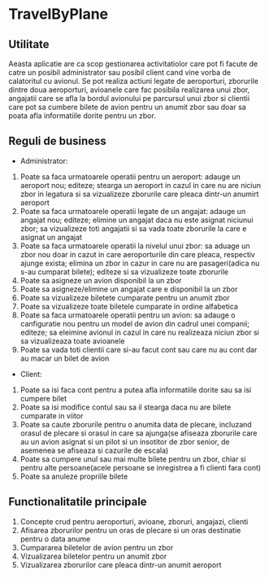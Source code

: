 # TravelByPlane

## Utilitate
Aeasta aplicatie are ca scop gestionarea activitatiolor care pot fi facute de catre un posibil administrator sau posibil client cand vine vorba de calatoritul cu avionul. Se pot realiza actiuni legate de aeroporturi, zborurile dintre doua aeroporturi, avioanele care fac posibila realizarea unui zbor, angajatii care se afla la bordul avionului pe parcursul unui zbor si clientii care pot sa cumbere bilete de avion pentru un anumit zbor sau doar sa poata afla informatiile dorite pentru un zbor.

## Reguli de business
* Administrator:
1. Poate sa faca urmatoarele operatii pentru un aeroport: adauge un aeroport nou; editeze; stearga un aeroport in cazul in care nu are niciun zbor in legatura si sa vizualizeze zborurile care pleaca dintr-un anumirt aeroport
2. Poate sa faca urmatoarele operatii legate de un angajat: adauge un angajat nou; editeze; elimine un angajat daca nu este asignat niciunui zbor; sa vizualizeze toti angajatii si sa vada toate zborurile la care e asignat un angajat
3. Poate sa faca urmatoarele operatii la nivelul unui zbor: sa aduage un zbor nou doar in cazut in care aeroporturile din care pleaca, respectiv ajunge exista; elimina un zbor in cazur in care nu are pasageri(adica nu s-au cumparat bilete); editeze si sa vizualizeze toate zborurile
4. Poate sa asigneze un avion disponibil la un zbor
5. Poate sa asigneze/elimine un angajat care e disponibil la un zbor
6. Poate sa vizualizeze biletete cumparate pentru un anumit zbor
7. Poate sa vizualizeze toate biletele cumparate in ordine alfabetica
8. Poate sa faca urmatoarele operatii pentru un avion: sa adauge o canfiguratie nou pentru un model de avion din cadrul unei companii; editeze; sa eleimine avionul in cazul in care nu realizeaza niciun zbor si sa vizualizeaza toate avioanele
9. Poate sa vada toti clientii care si-au facut cont sau care nu au cont dar au macar un bilet de avion

* Client:
1. Poate sa isi faca cont pentru a putea afla informatiile dorite sau sa isi cumpere bilet
2. Poate sa isi modifice contul sau sa il stearga daca nu are bilete cumparate in viitor
3. Poate sa caute zborurile pentru o anumita data de plecare, incluzand orasul de plecare si orasul in care sa ajunga(se afiseaza zborurile care au un avion asignat si un pilot si un insotitor de zbor senior, de asemenea se afiseaza si cazurile de escala)
4. Poate sa cumpere unul sau mai multe bilete pentru un zbor, chiar si pentru alte persoane(acele persoane se inregistrea a fi clienti fara cont)
5. Poate sa anuleze propriile bilete

## Functionalitatile principale
1. Concepte crud pentru aeroporturi, avioane, zboruri, angajazi, clienti
2. Afisarea zborurilor pentru un oras de plecare si un oras destinatie pentru o data anume
3. Cumpararea biletelor de avion pentru un zbor
4. Vizualizarea biletelor pentru un anumit zbor
5. Vizualizarea zborurilor care pleaca dintr-un anumit aeroport
